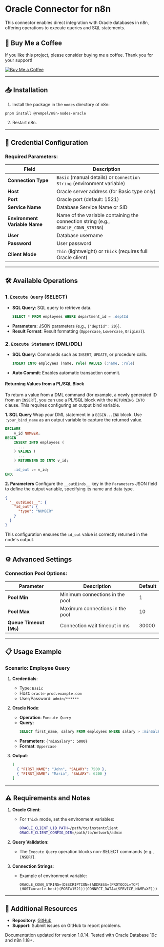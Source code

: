 # Oracle Connector for n8n

This connector enables direct integration with Oracle databases in n8n, offering operations to execute queries and SQL statements.

## 💸 Buy Me a Coffee

If you like this project, please consider buying me a coffee. Thank you for your support!

[![Buy Me a Coffee](https://hidev.cc/wp-content/uploads/2025/06/default-yellow-e1750248142894.webp)](https://www.buymeacoffee.com/rempel)

---

## 📥 Installation

1. Install the package in the `nodes` directory of n8n:
```bash
pnpm install @rempel/n8n-nodes-oracle
```
2. Restart n8n.

---

## 🔑 Credential Configuration

### Required Parameters:

| Field                             | Description                                                                |
|----------------------------------|----------------------------------------------------------------------------|
| **Connection Type**              | `Basic` (manual details) or `Connection String` (environment variable)     |
| **Host**                         | Oracle server address (for Basic type only)                                |
| **Port**                         | Oracle port (default: 1521)                                                |
| **Service Name**                 | Database Service Name or SID                                               |
| **Environment Variable Name**    | Name of the variable containing the connection string (e.g., `ORACLE_CONN_STRING`) |
| **User**                         | Database username                                                          |
| **Password**                     | User password                                                              |
| **Client Mode**                  | `Thin` (lightweight) or `Thick` (requires full Oracle client)             |

---

## 🛠 Available Operations

### 1. `Execute Query` (SELECT)
- **SQL Query**: SQL query to retrieve data.
  ```sql
  SELECT * FROM employees WHERE department_id = :deptId
  ```
- **Parameters**: JSON parameters (e.g., `{"deptId": 20}`).
- **Result Format**: Result formatting (`Uppercase`, `Lowercase`, `Original`).

### 2. `Execute Statement` (DML/DDL)
- **SQL Query**: Commands such as `INSERT`, `UPDATE`, or procedure calls.
  ```sql
  INSERT INTO employees (name, role) VALUES (:name, :role)
  ```
- **Auto Commit**: Enables automatic transaction commit.

#### Returning Values from a PL/SQL Block

To return a value from a DML command (for example, a newly generated ID from an `INSERT`), you can use a PL/SQL block with the `RETURNING INTO` clause. This requires configuring an output bind variable.

**1. SQL Query**
Wrap your DML statement in a `BEGIN...END` block. Use `:your_bind_name` as an output variable to capture the returned value.

```sql
DECLARE
    v_id NUMBER;
BEGIN
    INSERT INTO employees (
      ...
    ) VALUES (
      ...
    ) RETURNING ID INTO v_id;
    
    :id_out := v_id;
END;
```

**2. Parameters**
Configure the `__outBinds__` key in the `Parameters` JSON field to define the output variable, specifying its name and data type.

```json
{
  "__outBinds__": {
    "id_out": {
      "type": "NUMBER"
    }
  }
}
```

This configuration ensures the `id_out` value is correctly returned in the node's output.

---

## ⚙️ Advanced Settings

### Connection Pool Options:

| Parameter              | Description                          | Default |
|------------------------|--------------------------------------|---------|
| **Pool Min**           | Minimum connections in the pool      | 1       |
| **Pool Max**           | Maximum connections in the pool      | 10      |
| **Queue Timeout (Ms)** | Connection wait timeout in ms        | 30000   |

---

## 📋 Usage Example

### Scenario: Employee Query

1. **Credentials**:  
   - Type: `Basic`  
   - Host: `oracle-prod.example.com`  
   - User/Password: `admin/******`

2. **Oracle Node**:
   - **Operation**: `Execute Query`  
   - **Query**:
     ```sql
     SELECT first_name, salary FROM employees WHERE salary > :minSalary
     ```
   - **Parameters**: `{"minSalary": 5000}`  
   - **Format**: `Uppercase`

3. **Output**:
   ```json
   [
     { "FIRST_NAME": "John", "SALARY": 7500 },
     { "FIRST_NAME": "Maria", "SALARY": 6200 }
   ]
   ```

---

## ⚠️ Requirements and Notes

1. **Oracle Client**:  
   - For `Thick` mode, set the environment variables:
     ```bash
     ORACLE_CLIENT_LIB_PATH=/path/to/instantclient
     ORACLE_CLIENT_CONFIG_DIR=/path/to/network/admin
     ```

2. **Query Validation**:  
   - The `Execute Query` operation blocks non-SELECT commands (e.g., `INSERT`).

3. **Connection Strings**:  
   - Example of environment variable:
     ```
     ORACLE_CONN_STRING=(DESCRIPTION=(ADDRESS=(PROTOCOL=TCP)(HOST=oracle-host)(PORT=1521))(CONNECT_DATA=(SERVICE_NAME=XE)))
     ```

---

## 🔄 Additional Resources

- **Repository**: [GitHub](https://github.com/rempel/n8n-oracle-connector)  
- **Support**: Submit issues on GitHub to report problems.  

Documentation updated for version 1.0.14. Tested with Oracle Database 19c and n8n 1.18+.
